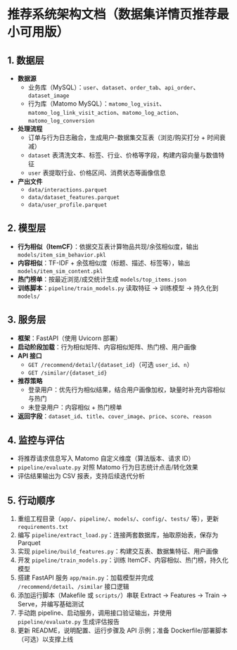 # 推荐系统架构文档（数据集详情页推荐最小可用版）

## 1. 数据层

- **数据源**
  - 业务库（MySQL）：`user`、`dataset`、`order_tab`、`api_order`、`dataset_image`
  - 行为库（Matomo MySQL）：`matomo_log_visit`、`matomo_log_link_visit_action`、`matomo_log_action`、`matomo_log_conversion`
- **处理流程**
  - 订单与行为日志融合，生成用户-数据集交互表（浏览/购买打分 + 时间衰减）
  - `dataset` 表清洗文本、标签、行业、价格等字段，构建内容向量与数值特征
  - `user` 表提取行业、价格区间、消费状态等画像信息
- **产出文件**
  - `data/interactions.parquet`
  - `data/dataset_features.parquet`
  - `data/user_profile.parquet`

## 2. 模型层

- **行为相似（ItemCF）**：依据交互表计算物品共现/余弦相似度，输出 `models/item_sim_behavior.pkl`
- **内容相似**：TF-IDF + 余弦相似度（标题、描述、标签等），输出 `models/item_sim_content.pkl`
- **热门榜单**：按最近浏览/成交统计生成 `models/top_items.json`
- **训练脚本**：`pipeline/train_models.py` 读取特征 → 训练模型 → 持久化到 `models/`

## 3. 服务层

- **框架**：FastAPI（使用 Uvicorn 部署）
- **启动阶段加载**：行为相似矩阵、内容相似矩阵、热门榜、用户画像
- **API 接口**
  - `GET /recommend/detail/{dataset_id}`（可选 `user_id`、`n`）
  - `GET /similar/{dataset_id}`
- **推荐策略**
  - 登录用户：优先行为相似结果，结合用户画像加权，缺量时补充内容相似与热门
  - 未登录用户：内容相似 + 热门榜单
- **返回字段**：`dataset_id`、`title`、`cover_image`、`price`、`score`、`reason`

## 4. 监控与评估

- 将推荐请求信息写入 Matomo 自定义维度（算法版本、请求 ID）
- `pipeline/evaluate.py` 对照 Matomo 行为日志统计点击/转化效果
- 评估结果输出为 CSV 报表，支持后续迭代分析

## 5. 行动顺序

1. 重组工程目录（`app/`、`pipeline/`、`models/`、`config/`、`tests/` 等），更新 `requirements.txt`
2. 编写 `pipeline/extract_load.py`：连接两套数据库，抽取原始表，保存为 Parquet
3. 实现 `pipeline/build_features.py`：构建交互表、数据集特征、用户画像
4. 开发 `pipeline/train_models.py`：训练 ItemCF、内容相似、热门榜，持久化模型
5. 搭建 FastAPI 服务 `app/main.py`：加载模型并完成 `/recommend/detail`、`/similar` 接口逻辑
6. 添加运行脚本（Makefile 或 `scripts/`）串联 Extract → Features → Train → Serve，并编写基础测试
7. 手动跑 pipeline、启动服务，调用接口验证输出，并使用 `pipeline/evaluate.py` 生成评估报告
8. 更新 README，说明配置、运行步骤及 API 示例；准备 Dockerfile/部署脚本（可选）以支撑上线
